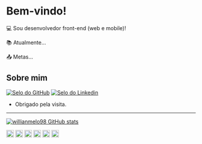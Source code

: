 
# Bem-vindo!

:computer: Sou desenvolvedor front-end (web e mobile)!

:books: Atualmente...

:outbox_tray: Metas...

## Sobre mim

[![Selo do GitHub](https://img.shields.io/badge/-Github-000?style=flat-square&logo=Github&logoColor=white&link=https://github.com/willianmelo98?tab=repositories)](https://github.com/willianmelo98?tab=repositories)   [![Selo do Linkedin](https://img.shields.io/badge/-LinkedIn-blue?style=flat-square&logo=Linkedin&logoColor=white&link=https://www.linkedin.com/in/willian-melo-349208125/)](https://www.linkedin.com/in/willian-melo-349208125/)

- Obrigado pela visita.

----------------------------------------------------------------------------------
[![willianmelo98 GitHub stats](https://github-readme-stats.vercel.app/api?username=willianmelo98)](https://github.com/willianmelo98/github-readme-stats)

<img height= "20" src= "https://img.shields.io/badge/Flutter-02569B?style=for-the-badge&logo=flutter&logoColor=white"> <img height="20" src= "https://img.shields.io/badge/TypeScript-007ACC?style=for-the-badge&logo=typescript&logoColor=white"> <img height="20" src= "https://img.shields.io/badge/Angular-DD0031?style=for-the-badge&logo=angular&logoColor=white"> <img height="20" src= "https://img.shields.io/badge/React-20232A?style=for-the-badge&logo=react&logoColor=61DAFB"> <img height="20" src= "https://img.shields.io/badge/Microsoft_SharePoint-0078D4?style=for-the-badge&logo=microsoft-sharepoint&logoColor=white"> <img height="20" src= "https://img.shields.io/badge/firebase-ffca28?style=for-the-badge&logo=firebase&logoColor=black">

